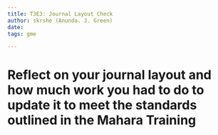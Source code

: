 ```yaml
---
title: T3E3: Journal Layout Check
author: skrshe (Anunda. J. Green)
date:
tags: gme

---
```


# Reflect on your journal layout and how much work you had to do to update it to meet the standards outlined in the Mahara Training
